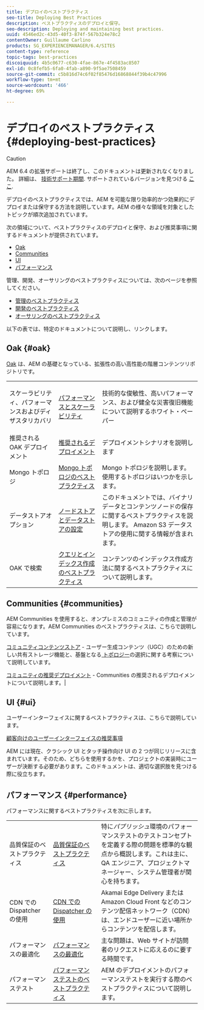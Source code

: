 ```yaml
---
title: デプロイのベストプラクティス
seo-title: Deploying Best Practices
description: ベストプラクティスのデプロイと保守。
seo-description: Deploying and maintaining best practices.
uuid: 4546ed2c-43d5-40f3-874f-567b324e78c2
contentOwner: Guillaume Carlino
products: SG_EXPERIENCEMANAGER/6.4/SITES
content-type: reference
topic-tags: best-practices
discoiquuid: 4b5c0677-c630-4fae-867e-4f4583ac8507
exl-id: 0c8fefb5-6fa0-4fab-a890-9f5ae7508459
source-git-commit: c5b816d74c6f02f85476d16868844f39b4c47996
workflow-type: tm+mt
source-wordcount: '466'
ht-degree: 69%

---
```


# デプロイのベストプラクティス{#deploying-best-practices}

>[!CAUTION]
>
>AEM 6.4 の拡張サポートは終了し、このドキュメントは更新されなくなりました。 詳細は、 [技術サポート期間](https://helpx.adobe.com/jp/support/programs/eol-matrix.html). サポートされているバージョンを見つける [ここ](https://experienceleague.adobe.com/docs/?lang=ja).

デプロイのベストプラクティスでは、AEM を可能な限り効率的かつ効果的にデプロイまたは保守する方法を説明しています。AEM の様々な領域を対象としたトピックが順次追加されています。

次の領域について、ベストプラクティスのデプロイと保守、および推奨事項に関するドキュメントが提供されています。

* [Oak](#oak)
* [Communities](#communities)
* [UI](#ui)
* [パフォーマンス](#performance)

管理、開発、オーサリングのベストプラクティスについては、次のページを参照してください。

* [管理のベストプラクティス](/help/sites-administering/administer-best-practices.md)
* [開発のベストプラクティス](/help/sites-developing/best-practices.md)
* [オーサリングのベストプラクティス](/help/sites-authoring/best-practices.md)

以下の表では、特定のドキュメントについて説明し、リンクします。

## Oak {#oak}

[Oak](/help/sites-deploying/platform.md) は、AEM の基礎となっている、拡張性の高い高性能の階層コンテンツリポジトリです。

<table> 
 <tbody>
  <tr>
   <td><p>スケーラビリティ、パフォーマンスおよびディザスタリカバリ</p> </td> 
   <td><a href="/help/sites-deploying/performance.md">パフォーマンスとスケーラビリティ</a></td> 
   <td>技術的な俊敏性、高いパフォーマンス、および健全な災害復旧機能について説明するホワイト・ペーパー</td> 
  </tr>
  <tr>
   <td>推奨される OAK デプロイメント</td> 
   <td><a href="/help/sites-deploying/recommended-deploys.md">推奨されるデプロイメント</a></td> 
   <td>デプロイメントシナリオを説明します</td> 
  </tr>
  <tr>
   <td>Mongo トポロジ</td> 
   <td><a href="/help/sites-deploying/recommended-deploys.md">Mongo トポロジのベストプラクティス</a></td> 
   <td>Mongo トポロジを説明します。使用するトポロジはいつかを示します。</td> 
  </tr>
  <tr>
   <td>データストアオプション</td> 
   <td><a href="/help/sites-deploying/data-store-config.md">ノードストアとデータストアの設定</a></td> 
   <td>このドキュメントでは、バイナリデータとコンテンツノードの保存に関するベストプラクティスを説明します。 Amazon S3 データストアの使用に関する情報が含まれます。</td> 
  </tr>
  <tr>
   <td>OAK で検索</td> 
   <td><a href="/help/sites-deploying/best-practices-for-queries-and-indexing.md">クエリとインデックス作成のベストプラクティス</a><br /> </td> 
   <td>コンテンツのインデックス作成方法に関するベストプラクティスについて説明します。</td> 
  </tr>
 </tbody>
</table>

## Communities {#communities}

AEM Communities を使用すると、オンプレミスのコミュニティの作成と管理が容易になります。AEM Communities のベストプラクティスは、こちらで説明しています。

[コミュニティコンテンツストア](/help/communities/working-with-srp.md) - ユーザー生成コンテンツ（UGC）のための新しい共有ストレージ機能と、基盤となる[ トポロジー](/help/communities/topologies.md)の選択に関する考察について説明しています。

[コミュニティの推奨デプロイメント](/help/sites-deploying/recommended-deploys.md#considerations-for-aem-communities) - Communities の推奨されるデプロイメントについて説明します。|

## UI {#ui}

ユーザーインターフェイスに関するベストプラクティスは、こちらで説明しています。

[顧客向けのユーザーインターフェイスの推奨事項](/help/sites-deploying/ui-recommendations.md)

AEM には現在、クラシック UI とタッチ操作向け UI の 2 つが同じリリースに含まれています。そのため、どちらを使用するかを、プロジェクトの実装時にユーザーが決断する必要があります。このドキュメントは、適切な選択肢を見つける際に役立ちます。

## パフォーマンス {#performance}

パフォーマンスに関するベストプラクティスを次に示します。

<table> 
 <tbody>
  <tr>
   <td>品質保証のベストプラクティス</td> 
   <td><a href="/help/sites-deploying/configuring-performance.md#best-practices-for-quality-assurance">品質保証のベストプラクティス</a></td> 
   <td>特に<em>パブリッシュ</em>環境のパフォーマンステストのテストコンセプトを定義する際の問題を標準的な観点から概説します。これは主に、QA エンジニア、プロジェクトマネージャー、システム管理者が関心を持ちます。</td> 
  </tr>
  <tr>
   <td>CDN での Dispatcher の使用</td> 
   <td><a href="https://experienceleague.adobe.com/docs/experience-manager-dispatcher/using/dispatcher.html?lang=ja#using-dispatcher-with-a-cdn">CDN での Dispatcher の使用</a></td> 
   <td>Akamai Edge Delivery または Amazon Cloud Front などのコンテンツ配信ネットワーク（CDN）は、エンドユーザーに近い場所からコンテンツを配信します。</td> 
  </tr>
  <tr>
   <td>パフォーマンスの最適化</td> 
   <td><a href="/help/sites-deploying/configuring-performance.md">パフォーマンスの最適化</a></td> 
   <td>主な問題は、Web サイトが訪問者のリクエストに応えるのに要する時間です。</td> 
  </tr>
  <tr>
   <td>パフォーマンステスト</td> 
   <td><a href="/help/sites-deploying/best-practices-for-performance-testing.md">パフォーマンステストのベストプラクティス</a></td> 
   <td>AEM のデプロイメントのパフォーマンステストを実行する際のベストプラクティスについて説明します。<br /> </td> 
  </tr>
 </tbody>
</table>
